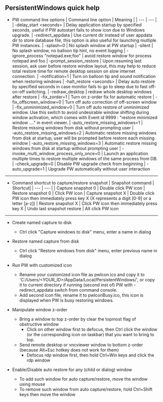 
## PersistentWindows quick help
* PW command line options
  | Command line option | Meaning |
  | --- | --- |
  | -delay_start \<seconds\> | Delay application startup by specified seconds, useful if PW autostart fails to show icon due to Windows upgrade.
  | -redirect_appdata | Use current dir instead of user appdata dir to store database file, this option is also useful for launching multiple PW instances.
  | -splash=0       | No splash window at PW startup
  | -silent         | No splash window, no balloon tip hint, no event logging
  | -ignore_process "notepad.exe;foo" | avoid restore window for process notepad and foo
  | -prompt_session_restore | Upon resuming last session, ask user before restore window layout, this may help to reduce total restore time for remote desktop session on slow internet connection.
  | -notification=1 | Turn on balloon tip and sound notification when restoring windows
  | -halt_restore \<seconds\> | Delay auto restore by specified seconds in case monitor fails to go to sleep due to fast off-on-off switching.
  | -redraw_desktop | redraw whole desktop windows after restore
  | -fix_zorder=1   | Turn on z-order fix for automatic restore
  | -fix_offscreen_window=0 | Turn off auto correction of off-screen window
  | -fix_unminimized_window=0 | Turn off auto restore of unminimized window. Use this switch to avoid undesirable window shifting during window activation, which comes with Event id 9999 : "restore minimized window ...." in event viewer.
  | ‑auto_restore_missing_windows=1 | Restore missing windows from disk without prompting user
  | ‑auto_restore_missing_windows=2 | Automatic restore missing windows from disk at startup, user will be prompted before restore each missing window
  | ‑auto_restore_missing_windows=3 | Automatic restore missing windows from disk at startup without prompting user
  | -invoke_multi_window_process_only_once=0 | Launch an application multiple times to restore multiple windows of the same process from DB.
  | -check_upgrade=0 | Disable PW upgrade check from beginning
  | -auto_upgrade=1 | Upgrade PW automatically without user interaction

---

* Command shortcut to capture/restore snapshot
  | Snapshot command | Shortcut|
  | --- | --- |
  | Capture snapshot 0 | Double click PW icon
  | Restore snapshot 0 | Click PW icon
  | Capture snapshot X | Double click PW icon then immediately press key X (X represents a digit [0-9] or a letter [a-z])
  | Restore snapshot X | Click PW icon then immediately press key X
  | Undo last snapshot restore | Alt click PW icon

---
* Create named capture to disk
  * Ctrl click "Capture windows to disk" menu, enter a name in dialog

* Restore named capture from disk
  * Ctrl click "Restore windows from disk" menu, enter previous name in dialog

* Run PW with customized icon
  * Rename your customized icon file as pwIcon.ico and copy it to 'C:/Users/\<YOUR_ID>/AppData/Local/PersistentWindows/', or copy it to current directory if running (second inst of) PW with -redirect_appdata switch from command console.
  * Add second icon file, rename it to pwIconBusy.ico, this icon is displayed when PW is busy restoring windows.

* Manipulate window z-order
  * Bring a window to top z-order by clear the topmost flag of obstructive window
    * Click on other window first to defocus, then Ctrl click the window (or the corresponding icon on taskbar) that you want to bring to top.
  * Send remote desktop or vncviewer window to bottom z-order (because Alt+Esc hotkey does not work for them)
    * Defocus rdp window first, then hold Ctrl+Win keys and click the rdp window

* Enable/Disable auto restore for any (child or dialog) window
  * To add such window for auto capture/restore, move the window using mouse
  * To remove such window from auto capture/restore, hold Ctrl+Shift keys then move the window
```
